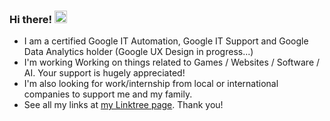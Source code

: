 ### Hi there! <img src="https://media.giphy.com/media/hvRJCLFzcasrR4ia7z/giphy.gif" width="20px"></a>

- I am a certified Google IT Automation, Google IT Support and Google Data Analytics holder (Google UX Design in progress...)
- I'm working Working on things related to Games / Websites / Software / AI. Your support is hugely appreciated!
- I'm also looking for work/internship from local or international companies to support me and my family.
- See all my links at [my Linktree page](https://linktr.ee/ikmalsaid). Thank you!
